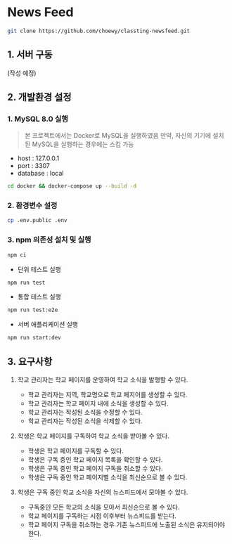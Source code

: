 # News Feed

```bash
git clone https://github.com/choewy/classting-newsfeed.git
```

## 1. 서버 구동

(작성 예정)

## 2. 개발환경 설정

### 1. MySQL 8.0 실행

> 본 프로젝트에서는 Docker로 MySQL을 실행하였음
> 만약, 자신의 기기에 설치된 MySQL을 실행하는 경우에는 스킵 가능

- host : 127.0.0.1
- port : 3307
- database : local

```bash
cd docker && docker-compose up --build -d
```

### 2. 환경변수 설정

```bash
cp .env.public .env
```

### 3. npm 의존성 설치 및 실행

```bash
npm ci
```

- 단위 테스트 실행

```bash
npm run test
```

- 통합 테스트 실행

```bash
npm run test:e2e
```

- 서버 애플리케이션 실행

```bash
npm run start:dev
```

## 3. 요구사항

1. 학교 관리자는 학교 페이지를 운영하여 학교 소식을 발행할 수 있다.

   - 학교 관리자는 지역, 학교명으로 학교 페지이를 생성할 수 있다.
   - 학교 관리자는 학교 페이지 내에 소식을 생성할 수 있다.
   - 학교 관리자는 작성된 소식을 수정할 수 있다.
   - 학교 관리자는 작성된 소식을 삭제할 수 있다.

2. 학생은 학교 페이지를 구독하여 학교 소식을 받아볼 수 있다.

   - 학생은 학교 페이지를 구독할 수 있다.
   - 학생은 구독 중인 학교 페이지 목록을 확인할 수 있다.
   - 학생은 구독 중인 학교 페이지 구독을 취소할 수 있다.
   - 학생은 구독 중인 학교 페이지별 소식을 최신순으로 볼 수 있다.

3. 학생은 구독 중인 학교 소식을 자신의 뉴스피드에서 모아볼 수 있다.

   - 구독중인 모든 학교의 소식을 모아서 최신순으로 볼 수 있다.
   - 학교 페이지를 구독하는 시점 이후부터 뉴스피드를 받는다.
   - 학교 페이지 구독을 취소하는 경우 기존 뉴스피드에 노출된 소식은 유지되어야 한다.
